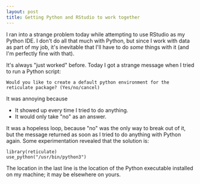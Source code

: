 ```yaml
---
layout: post
title: Getting Python and RStudio to work together
---
```

I ran into a strange problem today while attempting to use RStudio as my Python IDE. I don't do all that much with Python, but since I work with data as part of my job, it's inevitable that I'll have to do *some* things with it (and I'm perfectly fine with that).

It's always "just worked" before. Today I got a strange message when I tried to run a Python script:

```
Would you like to create a default python environment for the reticulate package? (Yes/no/cancel)
```

It was annoying because

- It showed up every time I tried to do anything.
- It would only take "no" as an answer.

It was a hopeless loop, because "no" was the only way to break out of it, but the message returned as soon as I tried to do anything with Python again. Some experimentation revealed that the solution is:

```
library(reticulate)
use_python("/usr/bin/python3")
```

The location in the last line is the location of the Python executable installed on my machine; it may be elsewhere on yours.